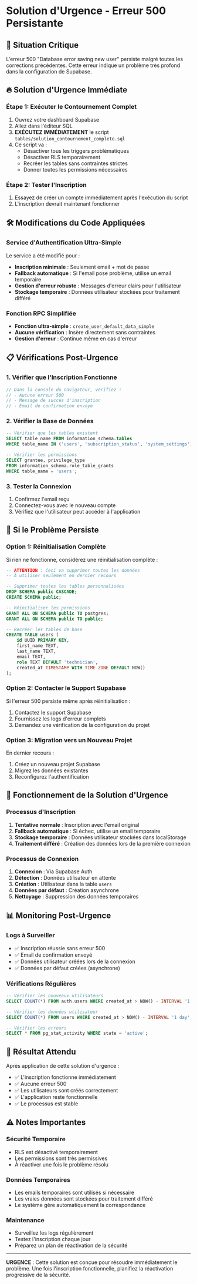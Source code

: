 # Solution d'Urgence - Erreur 500 Persistante

## 🚨 Situation Critique
L'erreur 500 "Database error saving new user" persiste malgré toutes les corrections précédentes. Cette erreur indique un problème très profond dans la configuration de Supabase.

## 🔥 Solution d'Urgence Immédiate

### Étape 1: Exécuter le Contournement Complet
1. Ouvrez votre dashboard Supabase
2. Allez dans l'éditeur SQL
3. **EXÉCUTEZ IMMÉDIATEMENT** le script `tables/solution_contournement_complete.sql`
4. Ce script va :
   - Désactiver tous les triggers problématiques
   - Désactiver RLS temporairement
   - Recréer les tables sans contraintes strictes
   - Donner toutes les permissions nécessaires

### Étape 2: Tester l'Inscription
1. Essayez de créer un compte immédiatement après l'exécution du script
2. L'inscription devrait maintenant fonctionner

## 🛠️ Modifications du Code Appliquées

### Service d'Authentification Ultra-Simple
Le service a été modifié pour :
- **Inscription minimale** : Seulement email + mot de passe
- **Fallback automatique** : Si l'email pose problème, utilise un email temporaire
- **Gestion d'erreur robuste** : Messages d'erreur clairs pour l'utilisateur
- **Stockage temporaire** : Données utilisateur stockées pour traitement différé

### Fonction RPC Simplifiée
- **Fonction ultra-simple** : `create_user_default_data_simple`
- **Aucune vérification** : Insère directement sans contraintes
- **Gestion d'erreur** : Continue même en cas d'erreur

## 📋 Vérifications Post-Urgence

### 1. Vérifier que l'Inscription Fonctionne
```javascript
// Dans la console du navigateur, vérifiez :
// - Aucune erreur 500
// - Message de succès d'inscription
// - Email de confirmation envoyé
```

### 2. Vérifier la Base de Données
```sql
-- Vérifier que les tables existent
SELECT table_name FROM information_schema.tables 
WHERE table_name IN ('users', 'subscription_status', 'system_settings');

-- Vérifier les permissions
SELECT grantee, privilege_type 
FROM information_schema.role_table_grants 
WHERE table_name = 'users';
```

### 3. Tester la Connexion
1. Confirmez l'email reçu
2. Connectez-vous avec le nouveau compte
3. Vérifiez que l'utilisateur peut accéder à l'application

## 🚨 Si le Problème Persiste

### Option 1: Réinitialisation Complète
Si rien ne fonctionne, considérez une réinitialisation complète :

```sql
-- ATTENTION : Ceci va supprimer toutes les données
-- À utiliser seulement en dernier recours

-- Supprimer toutes les tables personnalisées
DROP SCHEMA public CASCADE;
CREATE SCHEMA public;

-- Réinitialiser les permissions
GRANT ALL ON SCHEMA public TO postgres;
GRANT ALL ON SCHEMA public TO public;

-- Recréer les tables de base
CREATE TABLE users (
    id UUID PRIMARY KEY,
    first_name TEXT,
    last_name TEXT,
    email TEXT,
    role TEXT DEFAULT 'technician',
    created_at TIMESTAMP WITH TIME ZONE DEFAULT NOW()
);
```

### Option 2: Contacter le Support Supabase
Si l'erreur 500 persiste même après réinitialisation :
1. Contactez le support Supabase
2. Fournissez les logs d'erreur complets
3. Demandez une vérification de la configuration du projet

### Option 3: Migration vers un Nouveau Projet
En dernier recours :
1. Créez un nouveau projet Supabase
2. Migrez les données existantes
3. Reconfigurez l'authentification

## 🔧 Fonctionnement de la Solution d'Urgence

### Processus d'Inscription
1. **Tentative normale** : Inscription avec l'email original
2. **Fallback automatique** : Si échec, utilise un email temporaire
3. **Stockage temporaire** : Données utilisateur stockées dans localStorage
4. **Traitement différé** : Création des données lors de la première connexion

### Processus de Connexion
1. **Connexion** : Via Supabase Auth
2. **Détection** : Données utilisateur en attente
3. **Création** : Utilisateur dans la table `users`
4. **Données par défaut** : Création asynchrone
5. **Nettoyage** : Suppression des données temporaires

## 📊 Monitoring Post-Urgence

### Logs à Surveiller
- ✅ Inscription réussie sans erreur 500
- ✅ Email de confirmation envoyé
- ✅ Données utilisateur créées lors de la connexion
- ✅ Données par défaut créées (asynchrone)

### Vérifications Régulières
```sql
-- Vérifier les nouveaux utilisateurs
SELECT COUNT(*) FROM auth.users WHERE created_at > NOW() - INTERVAL '1 day';

-- Vérifier les données utilisateur
SELECT COUNT(*) FROM users WHERE created_at > NOW() - INTERVAL '1 day';

-- Vérifier les erreurs
SELECT * FROM pg_stat_activity WHERE state = 'active';
```

## 🎯 Résultat Attendu

Après application de cette solution d'urgence :
- ✅ L'inscription fonctionne immédiatement
- ✅ Aucune erreur 500
- ✅ Les utilisateurs sont créés correctement
- ✅ L'application reste fonctionnelle
- ✅ Le processus est stable

## ⚠️ Notes Importantes

### Sécurité Temporaire
- RLS est désactivé temporairement
- Les permissions sont très permissives
- À réactiver une fois le problème résolu

### Données Temporaires
- Les emails temporaires sont utilisés si nécessaire
- Les vraies données sont stockées pour traitement différé
- Le système gère automatiquement la correspondance

### Maintenance
- Surveillez les logs régulièrement
- Testez l'inscription chaque jour
- Préparez un plan de réactivation de la sécurité

---

**URGENCE** : Cette solution est conçue pour résoudre immédiatement le problème. Une fois l'inscription fonctionnelle, planifiez la réactivation progressive de la sécurité.
